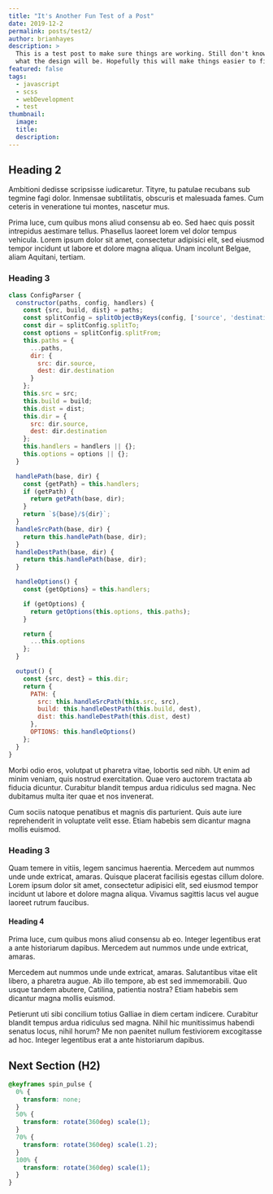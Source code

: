 ```yaml
---
title: "It's Another Fun Test of a Post"
date: 2019-12-2
permalink: posts/test2/
author: brianhayes
description: >
  This is a test post to make sure things are working. Still don't know exactly
  what the design will be. Hopefully this will make things easier to figure out.  
featured: false
tags:
  - javascript
  - scss
  - webDevelopment
  - test
thumbnail:
  image:
  title:
  description:
---
```


## Heading 2

Ambitioni dedisse scripsisse iudicaretur. Tityre, tu patulae recubans sub tegmine fagi dolor. Inmensae subtilitatis, obscuris et malesuada fames. Cum ceteris in veneratione tui montes, nascetur mus.

Prima luce, cum quibus mons aliud consensu ab eo. Sed haec quis possit intrepidus aestimare tellus. Phasellus laoreet lorem vel dolor tempus vehicula. Lorem ipsum dolor sit amet, consectetur adipisici elit, sed eiusmod tempor incidunt ut labore et dolore magna aliqua. Unam incolunt Belgae, aliam Aquitani, tertiam.

### Heading 3

```js
class ConfigParser {
  constructor(paths, config, handlers) {
    const {src, build, dist} = paths;
    const splitConfig = splitObjectByKeys(config, ['source', 'destination']);
    const dir = splitConfig.splitTo;
    const options = splitConfig.splitFrom;
    this.paths = {
      ...paths,
      dir: {
        src: dir.source,
        dest: dir.destination
      }
    };
    this.src = src;
    this.build = build;
    this.dist = dist;
    this.dir = {
      src: dir.source,
      dest: dir.destination
    };
    this.handlers = handlers || {};
    this.options = options || {};
  }

  handlePath(base, dir) {
    const {getPath} = this.handlers;
    if (getPath) {
      return getPath(base, dir);
    }
    return `${base}/${dir}`;
  }
  handleSrcPath(base, dir) {
    return this.handlePath(base, dir);
  }
  handleDestPath(base, dir) {
    return this.handlePath(base, dir);
  }

  handleOptions() {
    const {getOptions} = this.handlers;

    if (getOptions) {
      return getOptions(this.options, this.paths);
    }

    return {
      ...this.options
    };
  }

  output() {
    const {src, dest} = this.dir;
    return {
      PATH: {
        src: this.handleSrcPath(this.src, src),
        build: this.handleDestPath(this.build, dest),
        dist: this.handleDestPath(this.dist, dest)
      },
      OPTIONS: this.handleOptions()
    };
  }
}
```

Morbi odio eros, volutpat ut pharetra vitae, lobortis sed nibh. Ut enim ad minim veniam, quis nostrud exercitation. Quae vero auctorem tractata ab fiducia dicuntur. Curabitur blandit tempus ardua ridiculus sed magna. Nec dubitamus multa iter quae et nos invenerat.

Cum sociis natoque penatibus et magnis dis parturient. Quis aute iure reprehenderit in voluptate velit esse. Etiam habebis sem dicantur magna mollis euismod.

### Heading 3

Quam temere in vitiis, legem sancimus haerentia. Mercedem aut nummos unde unde extricat, amaras. Quisque placerat facilisis egestas cillum dolore. Lorem ipsum dolor sit amet, consectetur adipisici elit, sed eiusmod tempor incidunt ut labore et dolore magna aliqua. Vivamus sagittis lacus vel augue laoreet rutrum faucibus.

#### Heading 4

Prima luce, cum quibus mons aliud consensu ab eo. Integer legentibus erat a ante historiarum dapibus. Mercedem aut nummos unde unde extricat, amaras.

Mercedem aut nummos unde unde extricat, amaras. Salutantibus vitae elit libero, a pharetra augue. Ab illo tempore, ab est sed immemorabili. Quo usque tandem abutere, Catilina, patientia nostra? Etiam habebis sem dicantur magna mollis euismod.

Petierunt uti sibi concilium totius Galliae in diem certam indicere. Curabitur blandit tempus ardua ridiculus sed magna. Nihil hic munitissimus habendi senatus locus, nihil horum? Me non paenitet nullum festiviorem excogitasse ad hoc. Integer legentibus erat a ante historiarum dapibus.

## Next Section (H2)

```css
@keyframes spin_pulse {
  0% {
    transform: none;
  }
  50% {
    transform: rotate(360deg) scale(1);
  }
  70% {
    transform: rotate(360deg) scale(1.2);
  }
  100% {
    transform: rotate(360deg) scale(1);
  }
}
```
